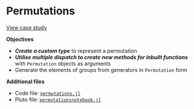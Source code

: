 # Permutations

[View case study](https://sje30.github.io/catam-julia/casestudies/Permutations/permutationsnotebook.html)

**Objectives**
- ***Create a custom type*** to represent a permutation
- ***Utilise multiple dispatch to create new methods for inbuilt functions*** with `Permutation` objects as arguments
- Generate the elements of groups from generators in `Permutation` form

**Additional files**
- Code file: [`permutations.jl`](https://sje30.github.io/catam-julia/casestudies/Permutations/permutations.jl)
- Pluto file: [`permutationsnotebook.jl`](https://sje30.github.io/catam-julia/casestudies/Permutations/permutationsnotebook.jl)
